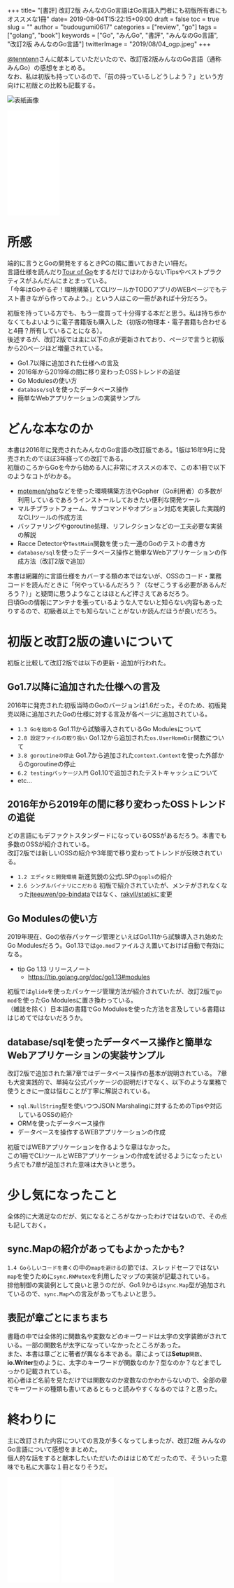 +++
title= "[書評] 改訂2版 みんなのGo言語はGo言語入門者にも初版所有者にもオススメな1冊"
date= 2019-08-04T15:22:15+09:00
draft = false
toc = true
slug = ""
author = "budougumi0617"
categories = ["review", "go"]
tags = ["golang", "book"]
keywords = ["Go", "みんGo", "書評", "みんなのGo言語", "改訂2版 みんなのGo言語"]
twitterImage = "2019/08/04_ogp.jpeg"
+++

[@tenntenn](https://twitter.com/tenntenn)さんに献本していただいたので、改訂版2版みんなのGo言語（通称みんGo）の感想をまとめる。  
なお、私は初版も持っているので、「前の持っているしどうしよう？」という方向けに初版との比較も記載する。

![表紙画像](/2019/08/04_mingo.jpg)

<iframe style="width:120px;height:240px;" marginwidth="0" marginheight="0" scrolling="no" frameborder="0" src="//rcm-fe.amazon-adsystem.com/e/cm?lt1=_blank&bc1=000000&IS2=1&bg1=FFFFFF&fc1=000000&lc1=0000FF&t=github.io-22&language=ja_JP&o=9&p=8&l=as4&m=amazon&f=ifr&ref=as_ss_li_til&asins=B07VPSXF6N&linkId=eeb24badc64c61fb48808b960c329c80"></iframe>

<!--more-->

# 所感
端的に言うとGoの開発をするときPCの隣に置いておきたい1冊だ。  
言語仕様を読んだり[Tour of Go](https://tour.golang.org/)をするだけではわからないTipsやベストプラクティスがふんだんにまとまっている。  
「今年はGoやるぞ！環境構築してCLIツールかTODOアプリのWEBページでもテスト書きながら作ってみよう。」という人はこの一冊があれば十分だろう。


初版を持っている方でも、もう一度買って十分得する本だと思う。私は持ち歩かなくてもよいように電子書籍版も購入した（初版の物理本・電子書籍も合わせると4冊？所有していることになる）。  
後述するが、改訂2版では主に以下の点が更新されており、ページで言うと初版から20ページほど増量されている。

- Go1.7以降に追加された仕様への言及
- 2016年から2019年の間に移り変わったOSSトレンドの追従
- Go Modulesの使い方
- `database/sql`を使ったデータベース操作
- 簡単なWebアプリケーションの実装サンプル

# どんな本なのか
本書は2016年に発売されたみんなのGo言語の改訂版である。1版は16年9月に発売されたのでほぼ3年経っての改訂である。  
初版のころからGoを今から始める人に非常にオススメの本で、この本1冊で以下のようなコトがわかる。

- [motemen/ghq](https://github.com/motemen/ghq)などを使った環境構築方法やGopher（Go利用者）の多数が利用しているであろうインストールしておきたい便利な開発ツール
- マルチプラットフォーム、サブコマンドやオプション対応を実装した実践的なCLIツールの作成方法
- バッファリングやgoroutine処理、リフレクションなどの一工夫必要な実装の解説
- Racce Detectorや`TestMain`関数を使った一連のGoのテストの書き方
- `database/sql`を使ったデータベース操作と簡単なWebアプリケーションの作成方法（改訂2版で追加）

本書は網羅的に言語仕様をカバーする類の本ではないが、OSSのコード・業務コードを読んだときに「何やっているんだろう？（なぜこうする必要があるんだろう？）」と疑問に思うようなことはほとんど押さえてあるだろう。  
日頃Goの情報にアンテナを張っているような人でないと知らない内容もあったりするので、初級者以上でも知らないことがないか読んだほうが良いだろう。

# 初版と改訂2版の違いについて
初版と比較して改訂2版では以下の更新・追加が行われた。

## Go1.7以降に追加された仕様への言及
2016年に発売された初版当時のGoのバージョンは1.6だった。そのため、初版発売以降に追加されたGoの仕様に対する言及が各ページに追加されている。

- `1.3 Goを始める` Go1.11から試験導入されているGo Modulesについて
- `2.8 設定ファイルの取り扱い` Go1.12から追加された`os.UserHomeDir`関数について
- `3.8 goroutineの停止` Go1.7から追加された`context.Context`を使った外部からのgoroutineの停止
- `6.2 testingパッケージ入門` Go1.10で追加されたテストキャッシュについて
- etc...

## 2016年から2019年の間に移り変わったOSSトレンドの追従
どの言語にもデファクトスタンダードになっているOSSがあるだろう。本書でも多数のOSSが紹介されている。  
改訂2版では新しいOSSの紹介や3年間で移り変わってトレンドが反映されている。

- `1.2 エディタと開発環境` 新進気鋭の公式LSPの`gopls`の紹介
- `2.6 シングルバイナリにこだわる` 初版で紹介されていたが、メンテがされなくなった[jteeuwen/go-bindata](https://github.com/jteeuwen/go-bindata)ではなく、[rakyll/statik](https://github.com/rakyll/statik)に変更

## Go Modulesの使い方
2019年現在、Goの依存パッケージ管理といえばGo1.11から試験導入され始めたGo Modulesだろう。Go1.13では`go.mod`ファイルさえ置いておけば自動で有効になる。

- tip Go 1.13 リリースノート
    - https://tip.golang.org/doc/go1.13#modules

初版では`glide`を使ったパッケージ管理方法が紹介されていたが、改訂2版で`go mod`を使ったGo Modulesに置き換わっている。  
（雑誌を除く）日本語の書籍でGo Modulesを使った方法を言及している書籍ははじめてではないだろうか。

## database/sqlを使ったデータベース操作と簡単なWebアプリケーションの実装サンプル
改訂2版で追加された第7章ではデータベース操作の基本が説明されている。
7章も大変実践的で、単純な公式パッケージの説明だけでなく、以下のような業務で使うときに一度は悩むことが丁寧に解説されている。

- `sql.NullString`型を使いつつJSON Marshalingに対するためのTipsや対応しているOSSの紹介
- ORMを使ったデータベース操作
- データベースを操作するWEBアプリケーションの作成

初版ではWEBアプリケーションを作るような章はなかった。  
この1冊でCLIツールとWEBアプリケーションの作成を試せるようになったという点でも7章が追加された意味は大きいと思う。

# 少し気になったこと
全体的に大満足なのだが、気になるところがなかったわけではないので、その点も記しておく。

## sync.Mapの紹介があってもよかったかも?
`1.4 Goらしいコードを書く`の中の`mapを避ける`の節では、スレッドセーフではない`map`を使うために`sync.RWMutex`を利用したマップの実装が記載されている。  
排他制御の実装例として良いと思うのだが、Go1.9からは`sync.Map`型が追加されているので、`sync.Map`への言及があってもよいと思う。

## 表記が章ごとにまちまち
書籍の中では全体的に関数名や変数などのキーワードは太字の文字装飾がされている。一部の関数名が太字になっていなかったところがあった。  
また、本書は章ごとに著者が異なる本である。章によっては**Setup**`関数`、**io.Writer**`型`のように、太字のキーワードが関数なのか？型なのか？などまでしっかり記載されている。  
初心者ほど名前を見ただけでは関数なのか変数なのかわからないので、全部の章でキーワードの種類も書いてあるともっと読みやすくなるのでは？と思った。

# 終わりに
主に改訂された内容についての言及が多くなってしまったが、改訂2版 みんなのGo言語について感想をまとめた。  
個人的な話をすると献本したいただいたのははじめてだったので、そういった意味でも私に大事な１冊となりそうだ。

<iframe style="width:120px;height:240px;" marginwidth="0" marginheight="0" scrolling="no" frameborder="0" src="//rcm-fe.amazon-adsystem.com/e/cm?lt1=_blank&bc1=000000&IS2=1&bg1=FFFFFF&fc1=000000&lc1=0000FF&t=github.io-22&language=ja_JP&o=9&p=8&l=as4&m=amazon&f=ifr&ref=as_ss_li_til&asins=B07VPSXF6N&linkId=eeb24badc64c61fb48808b960c329c80"></iframe>
<iframe style="width:120px;height:240px;" marginwidth="0" marginheight="0" scrolling="no" frameborder="0" src="//rcm-fe.amazon-adsystem.com/e/cm?lt1=_blank&bc1=000000&IS2=1&bg1=FFFFFF&fc1=000000&lc1=0000FF&t=github.io-22&language=ja_JP&o=9&p=8&l=as4&m=amazon&f=ifr&ref=as_ss_li_til&asins=4621300253&linkId=5f0980cada3e4a75907a75ae671438ea"></iframe>

